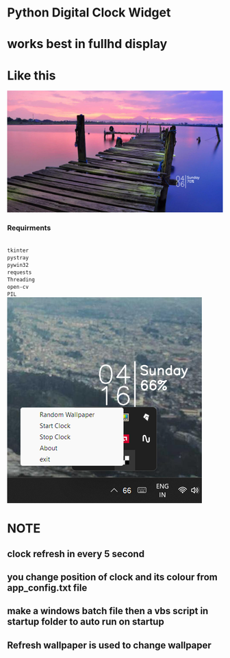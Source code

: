 # Python Digital Clock Widget
# works best in fullhd display
<h1>Like this</h1>
<img src='img_clk.png'>

<h3>Requirments</h3><br>
<code>tkinter</code><br>
<code>pystray</code><br>
<code>pywin32</code><br>
<code>requests</code><br>
<code>Threading</code><br>
<code>open-cv</code><br>
<code>PIL</code><br>

<img src='demo.png'>

<h1>NOTE</h1>
<h2>clock refresh in every 5 second</h2>
<h2>you change position of clock and its colour from app_config.txt file</h2>
<h2>make a windows batch file then a vbs script in startup folder to auto run on startup</h2>
<h2>Refresh wallpaper is used to change wallpaper</h2>
